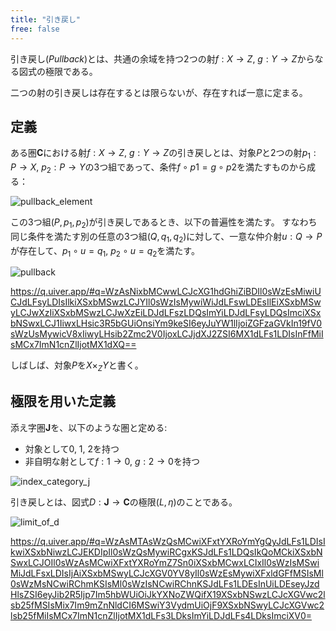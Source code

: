 ```yaml
---
title: "引き戻し"
free: false
---
```


引き戻し(*Pullback*)とは、共通の余域を持つ2つの射$f: X \to Z$, $g: Y \to Z$からなる図式の極限である。

二つの射の引き戻しは存在するとは限らないが、存在すれば一意に定まる。

## 定義

ある圏$\mathbf C$における射$f: X \to Z$, $g: Y \to Z$の引き戻しとは、対象$P$と2つの射$p_1: P \to X$, $p_2: P \to Y$の3つ組であって、条件$f \circ p1 = g \circ p2$を満たすものから成る：

![pullback_element](https://storage.googleapis.com/zenn-user-upload/2bbd940d3a19-20231210.png)

この3つ組$(P, p_1, p_2)$が引き戻しであるとき、以下の普遍性を満たす。
すなわち同じ条件を満たす別の任意の3つ組$(Q, q_1, q_2)$に対して、一意な仲介射$u: Q \to P$が存在して、$p_1 \circ u = q_1$, $p_2 \circ u = q_2$を満たす。

![pullback](https://storage.googleapis.com/zenn-user-upload/7418c5ad2c64-20231210.png)

https://q.uiver.app/#q=WzAsNixbMCwwLCJcXG1hdGhiZiBDIl0sWzEsMiwiUCJdLFsyLDIsIlkiXSxbMSwzLCJYIl0sWzIsMywiWiJdLFswLDEsIlEiXSxbMSwyLCJwXzIiXSxbMSwzLCJwXzEiLDJdLFszLDQsImYiLDJdLFsyLDQsImciXSxbNSwxLCJ1IiwxLHsic3R5bGUiOnsiYm9keSI6eyJuYW1lIjoiZGFzaGVkIn19fV0sWzUsMywicV8xIiwyLHsib2Zmc2V0IjoxLCJjdXJ2ZSI6MX1dLFs1LDIsInFfMiIsMCx7ImN1cnZlIjotMX1dXQ==

しばしば、対象$P$を$X \times_{Z} Y$と書く。

## 極限を用いた定義

添え字圏$\mathbf{J}$を、以下のような圏と定める:

- 対象として$0$, $1$, $2$を持つ
- 非自明な射として$f: 1 \to 0$, $g: 2 \to 0$を持つ

![index_category_j](https://storage.googleapis.com/zenn-user-upload/49b969211d22-20231210.png)

引き戻しとは、図式$D: \mathbf{J} \to \mathbf{C}$の極限$(L, \eta)$のことである。

![limit_of_d](https://storage.googleapis.com/zenn-user-upload/6089470d69bf-20231210.png)

https://q.uiver.app/#q=WzAsMTAsWzQsMCwiXFxtYXRoYmYgQyJdLFs1LDIsIkwiXSxbNiwzLCJEKDIpIl0sWzQsMywiRCgxKSJdLFs1LDQsIkQoMCkiXSxbNSwxLCJOIl0sWzAsMCwiXFxtYXRoYmZ7Sn0iXSxbMCwxLCIxIl0sWzIsMSwiMiJdLFsxLDIsIjAiXSxbMSwyLCJcXGV0YV8yIl0sWzEsMywiXFxldGFfMSIsMl0sWzMsNCwiRChmKSIsMl0sWzIsNCwiRChnKSJdLFs1LDEsInUiLDEseyJzdHlsZSI6eyJib2R5Ijp7Im5hbWUiOiJkYXNoZWQifX19XSxbNSwzLCJcXGVwc2lsb25fMSIsMix7Im9mZnNldCI6MSwiY3VydmUiOjF9XSxbNSwyLCJcXGVwc2lsb25fMiIsMCx7ImN1cnZlIjotMX1dLFs3LDksImYiLDJdLFs4LDksImciXV0=
